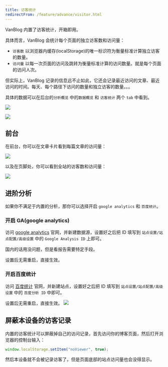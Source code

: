 ```yaml
---
title: 访客统计
redirectFrom: /feature/advance/visitor.html
---
```


VanBlog 内置了访客统计，开箱即用。

具体而言，VanBlog 会统计每个页面的独立访客数和访问量：

- `访客数` 以浏览器内缓存(localStorage)的唯一标识符为衡量标准计算独立访客的数量。
- `访问量` 以每一次页面的访问及跳转为衡量标准计算的访问数量。就是每个页面的访问人次。

但实际上，VanBlog 记录的信息远不止如此，它还会记录最近访问的文章、最近访问的时间。每天、每个路径下访问的数量和独立访客的数量。。。

具体的数据可以在后台的`分析概览` 中的`数据概览` 和 `访客统计` 两个 `tab` 中看到。

![](https://pic.mereith.com/img/3614afa8057c2fb0c078c62cad4e89b1.clipboard-2022-09-23.png)

![](https://pic.mereith.com/img/067952d6fa53f62b10174690ed3b269a.clipboard-2022-08-16.png)

## 前台

在前台，你可以在文章卡片看到每篇文章的访问量：

![](https://pic.mereith.com/img/3c2539ad7586a5a73a68e8cfb58e0957.clipboard-2022-08-16.png)

以及在页脚处，你可以看到全站的访客数和访问量：

![](https://pic.mereith.com/img/35aa485d737c99ef73505a8ec3a5e2f9.clipboard-2022-08-16.png)

## 进阶分析

如果你不满足于内置的分析，那你可以选择开启 `google analytics` 和 `百度统计`。

### 开启 GA(google analytics)

访问 [google analytics](https://analytics.google.com/analytics/web) 官网，并新建数据源，设置好之后把 ID 填写到 `站点设置/站点配置/高级设置` 中的 `Google Analysis ID` 上即可。

国内的话用没问题，但是看报告需要特定手段。

设置后无需重启，直接生效。

### 开启百度统计

访问 [百度统计](https://tongji.baidu.com/web5/welcome/login) 官网，并新建站点，设置好之后把 ID 填写到 `站点设置/站点配置/高级设置` 中的 `百度分析 ID` 中即可。

设置后无需重启，直接生效。
![](https://pic.mereith.com/img/add80e699b1de58fa55dc8f435077dc4.clipboard-2022-08-16.png)

## 屏蔽本设备的访客记录

内置的访客统计可以屏蔽掉自己的访问记录，首先访问你的博客页面，然后打开浏览器的控制台输入：

```js
window.localStorage.setItem("noViewer", true);
```

然后本设备就不会被记录访客了，但是页面底部的站点访问量也会没得显示。
